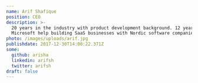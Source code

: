 ```yaml
---
name: Arif Shafique
position: CEO
description: >-
  20 years in the industry with product development background. 12 years in
  Microsoft help building SaaS businesses with Nordic software companies.
photo: /images/uploads/arif.jpg
publishdate: 2017-12-30T14:00:22.371Z
some:
  github: arisha
  linkedin: arifsh
  twitter: arifsh
draft: false
---
```


